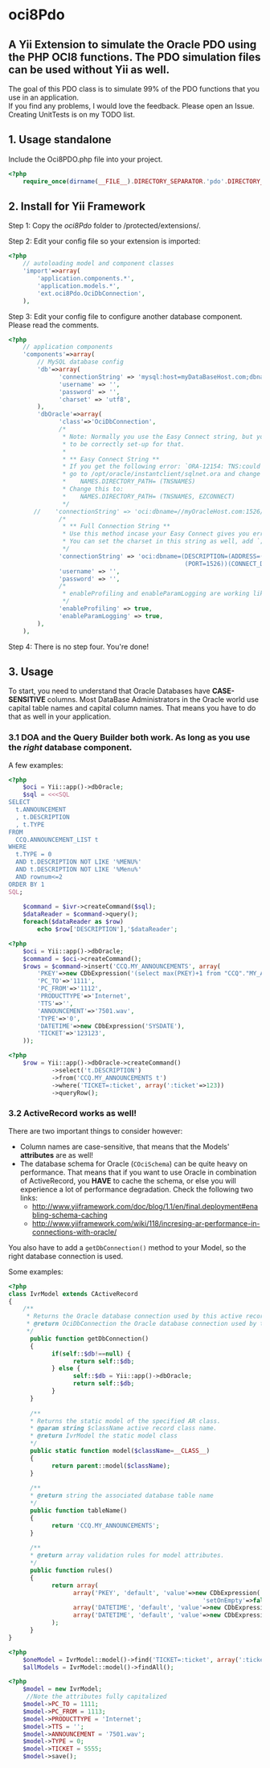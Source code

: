 oci8Pdo
=======

## A Yii Extension to simulate the Oracle PDO using the PHP OCI8 functions. The PDO simulation files can be used without Yii as well.

The goal of this PDO class is to simulate 99% of the PDO functions that you use in an application.  
If you find any problems, I would love the feedback. Please open an Issue. Creating UnitTests is on my TODO list.

## 1. Usage standalone
Include the Oci8PDO.php file into your project.
```php
<?php
    require_once(dirname(__FILE__).DIRECTORY_SEPARATOR.'pdo'.DIRECTORY_SEPARATOR.'Oci8PDO.php');
```

## 2. Install for Yii Framework
Step 1: Copy the _oci8Pdo_ folder to /protected/extensions/.

Step 2: Edit your config file so your extension is imported:

```php
<?php
    // autoloading model and component classes
    'import'=>array(
        'application.components.*',
        'application.models.*',
        'ext.oci8Pdo.OciDbConnection',
    ),
```

Step 3: Edit your config file to configure another database component. Please read the comments.

```php
<?php
    // application components
    'components'=>array(        
        // MySQL database config
        'db'=>array(
              'connectionString' => 'mysql:host=myDataBaseHost.com;dbname=myDataBase',
              'username' => '',
              'password' => '',
              'charset' => 'utf8',
        ),
        'dbOracle'=>array(
              'class'=>'OciDbConnection',
              /*
               * Note: Normally you use the Easy Connect string, but your server has 
               * to be correctly set-up for that.
               * 
               * ** Easy Connect String **
               * If you get the following error: `ORA-12154: TNS:could not resolve the connect identifier specified`,
               * go to /opt/oracle/instantclient/sqlnet.ora and change the following line:
               *    NAMES.DIRECTORY_PATH= (TNSNAMES)
               * Change this to:
               *    NAMES.DIRECTORY_PATH= (TNSNAMES, EZCONNECT)
               */
       //    'connectionString' => 'oci:dbname=//myOracleHost.com:1526/ccq',
              /*
               * ** Full Connection String **
               * Use this method incase your Easy Connect gives you errors and you can't edit the sqlnet.ora file.
               * You can set the charset in this string as well, add `;charset=AL32UTF8;` at the end for UTF-8.
               */
              'connectionString' => 'oci:dbname=(DESCRIPTION=(ADDRESS=(PROTOCOL=TCP)(HOST=myOracleHost.com)
                                                 (PORT=1526))(CONNECT_DATA=(SERVICE_NAME=myService.intern)));charset=AL32UTF8;',
              'username' => '',
              'password' => '',
              /*
               * enableProfiling and enableParamLogging are working like normal; Default is false.
               */
              'enableProfiling' => true,
              'enableParamLogging' => true,
        ),
    ),
```

Step 4: There is no step four. You're done!


## 3. Usage
To start, you need to understand that Oracle Databases have **CASE-SENSITIVE** columns. Most DataBase Administrators in the Oracle world use capital table names and capital column names. That means you have to do that as well in your application.

### 3.1 DOA and the Query Builder both work. As long as you use the _right_ database component.
A few examples:
```php
<?php
    $oci = Yii::app()->dbOracle;    
    $sql = <<<SQL
SELECT
  t.ANNOUNCEMENT
  , t.DESCRIPTION
  , t.TYPE
FROM
  CCQ.ANNOUNCEMENT_LIST t
WHERE
  t.TYPE = 0
  AND t.DESCRIPTION NOT LIKE '%MENU%'
  AND t.DESCRIPTION NOT LIKE '%Menu%'
  AND rownum<=2
ORDER BY 1
SQL;
    
    $command = $ivr->createCommand($sql);       
    $dataReader = $command->query();
    foreach($dataReader as $row)
        echo $row['DESCRIPTION'],'$dataReader';
```
```php
<?php
    $oci = Yii::app()->dbOracle;   
    $command = $oci->createCommand();
    $rows = $command->insert('CCQ.MY_ANNOUNCEMENTS', array(
        'PKEY'=>new CDbExpression('(select max(PKEY)+1 from "CCQ"."MY_ANNOUNCEMENTS")'),
        'PC_TO'=>'1111',
        'PC_FROM'=>'1112',
        'PRODUCTTYPE'=>'Internet',
        'TTS'=>'',
        'ANNOUNCEMENT'=>'7501.wav',
        'TYPE'=>'0',
        'DATETIME'=>new CDbExpression('SYSDATE'),
        'TICKET'=>'123123',
    ));
```
```php
<?php
    $row = Yii::app()->dbOracle->createCommand()
            ->select('t.DESCRIPTION')
            ->from('CCQ.MY_ANNOUNCEMENTS t')
            ->where('TICKET=:ticket', array(':ticket'=>123))
            ->queryRow();
```

### 3.2 ActiveRecord works as well!
There are two important things to consider however:
* Column names are case-sensitive, that means that the Models' **attributes** are as well!
* The database schema for Oracle (`COciSchema`) can be quite heavy on performance. That means that if you want to use Oracle in combination of ActiveRecord, you **HAVE** to cache the schema, or else you will experience a lot of performance degradation. Check the following two links:
    - http://www.yiiframework.com/doc/blog/1.1/en/final.deployment#enabling-schema-caching
    - http://www.yiiframework.com/wiki/118/incresing-ar-performance-in-connections-with-oracle/

You also have to add a `getDbConnection()` method to your Model, so the right database connection is used.

Some examples:
```php
<?php
class IvrModel extends CActiveRecord
{
    /**
	 * Returns the Oracle database connection used by this active record.
	 * @return OciDbConnection the Oracle database connection used by this active record.
	 */
      public function getDbConnection()
      {
            if(self::$db!==null) {
                  return self::$db;
            } else {
                  self::$db = Yii::app()->dbOracle;
                  return self::$db;
            }
      }
     
      /**
      * Returns the static model of the specified AR class.
      * @param string $className active record class name.
      * @return IvrModel the static model class
      */
      public static function model($className=__CLASS__)
      {
            return parent::model($className);
      }
     
      /**
      * @return string the associated database table name
      */
      public function tableName()
      {
            return 'CCQ.MY_ANNOUNCEMENTS';
      }
     
      /**
      * @return array validation rules for model attributes.
      */
      public function rules()
      {
            return array(
                  array('PKEY', 'default', 'value'=>new CDbExpression('(select max(PKEY)+1 from "CCQ"."MY_ANNOUNCEMENTS")'),
                                                      'setOnEmpty'=>false, 'on'=>'insert'),
                  array('DATETIME', 'default', 'value'=>new CDbExpression('SYSDATE'), 'setOnEmpty'=>false, 'on'=>'insert'),
                  array('DATETIME', 'default', 'value'=>new CDbExpression('SYSDATE'), 'setOnEmpty'=>false, 'on'=>'update'),
            );
      }
}
```
```php
<?php
    $oneModel = IvrModel::model()->find('TICKET=:ticket', array(':ticket'=>12345));
    $allModels = IvrModel::model()->findAll();
```
```php
<?php
    $model = new IvrModel;
     //Note the attributes fully capitalized
    $model->PC_TO = 1111;
    $model->PC_FROM = 1113;
    $model->PRODUCTTYPE = 'Internet';
    $model->TTS = '';
    $model->ANNOUNCEMENT = '7501.wav';
    $model->TYPE = 0;
    $model->TICKET = 5555;
    $model->save();
```